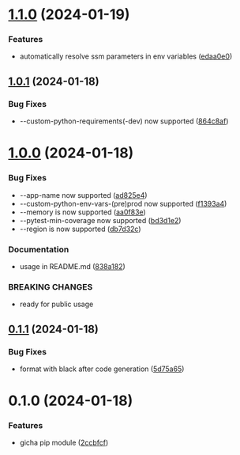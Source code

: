 # [1.1.0](https://github.com/hei-school/gicha-cli/compare/v1.0.1...v1.1.0) (2024-01-19)


### Features

* automatically resolve ssm parameters in env variables ([edaa0e0](https://github.com/hei-school/gicha-cli/commit/edaa0e0a4a04d27cc71e6129a885cfd30a4e9b90))



## [1.0.1](https://github.com/hei-school/gicha-cli/compare/v1.0.0...v1.0.1) (2024-01-18)


### Bug Fixes

* --custom-python-requirements(-dev) now supported ([864c8af](https://github.com/hei-school/gicha-cli/commit/864c8af54a48c44149dac391dcb5f7fe705c7580))



# [1.0.0](https://github.com/hei-school/gicha-cli/compare/v0.1.1...v1.0.0) (2024-01-18)


### Bug Fixes

* --app-name now supported ([ad825e4](https://github.com/hei-school/gicha-cli/commit/ad825e4cda48a3c2cfd5ea513199f5398803dfc3))
* --custom-python-env-vars-(pre)prod now supported ([f1393a4](https://github.com/hei-school/gicha-cli/commit/f1393a403f1999501000baae85a58083f77598ea))
* --memory is now supported ([aa0f83e](https://github.com/hei-school/gicha-cli/commit/aa0f83e2212f154ee67aa1bfe1c2c4e1a75700f6))
* --pytest-min-coverage now supported ([bd3d1e2](https://github.com/hei-school/gicha-cli/commit/bd3d1e24869f3c250538434dfd35cda2c6e0c367))
* --region is now supported ([db7d32c](https://github.com/hei-school/gicha-cli/commit/db7d32c7e0ab5b7b9cd2bbf3d46271faabcd6661))


### Documentation

* usage in README.md ([838a182](https://github.com/hei-school/gicha-cli/commit/838a182fca814942da5acef038dbffa56139c254))


### BREAKING CHANGES

* ready for public usage



## [0.1.1](https://github.com/hei-school/gicha-cli/compare/v0.1.0...v0.1.1) (2024-01-18)


### Bug Fixes

* format with black after code generation ([5d75a65](https://github.com/hei-school/gicha-cli/commit/5d75a65beb8011ee8efa5a62ee9e39b37e1b4855))



# 0.1.0 (2024-01-18)


### Features

* gicha pip module ([2ccbfcf](https://github.com/hei-school/gicha-cli/commit/2ccbfcf121ea7fbacfb387f2d58f1fe45b0e3639))




